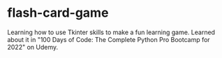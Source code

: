# flash-card-game

Learning how to use Tkinter skills to make a fun learning game.
Learned about it in "100 Days of Code: The Complete Python Pro Bootcamp for 2022" on Udemy.

